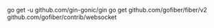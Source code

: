 go get -u github.com/gin-gonic/gin
go get github.com/gofiber/fiber/v2
github.com/gofiber/contrib/websocket